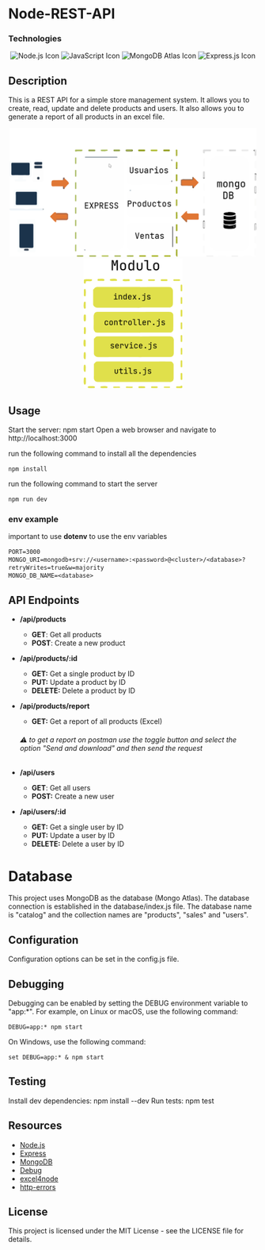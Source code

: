 # Node-REST-API

### Technologies
<p align="center">
    <img src="https://img.shields.io/badge/-Node.js-339933?style=for-the-badge&logo=node.js&logoColor=white" alt="Node.js Icon" />
  <img src="https://img.shields.io/badge/-JavaScript-F7DF1E?style=for-the-badge&logo=javascript&logoColor=black" alt="JavaScript Icon" />
    <img src="https://img.shields.io/badge/-MongoDB%20Atlas-47A248?style=for-the-badge&logo=mongodb&logoColor=white" alt="MongoDB Atlas Icon" />
  <img src="https://img.shields.io/badge/-Express.js-000000?style=for-the-badge&logo=express&logoColor=white" alt="Express.js Icon" />
</p>

## Description
This is a REST API for a simple store management system. It allows you to create, read, update and delete products and users. It also allows you to generate a report of all products in an excel file.

<p align="center">
    <img src="./src/common/apiArchitecture.png" alt="API Architecture" width="500">
    <img src="./src/common/modulo.png" alt="API Architecture" width="200">
</p>

 
## Usage

Start the server: npm start
Open a web browser and navigate to http://localhost:3000

run the following command to install all the dependencies
```
npm install
```

run the following command to start the server
```
npm run dev
```

### env example
important to use **dotenv** to use the env variables

```env
PORT=3000
MONGO_URI=mongodb+srv://<username>:<password>@<cluster>/<database>?retryWrites=true&w=majority
MONGO_DB_NAME=<database>
```

## API Endpoints
* **/api/products**
    * **GET**: Get all products
    * **POST**: Create a new product

* **/api/products/:id**
    * **GET:** Get a single product by ID
    * **PUT:** Update a product by ID
    * **DELETE:** Delete a product by ID

*  **/api/products/report**
    * **GET:** Get a report of all products (Excel)
    ###### ⚠️ to get a report on postman use the toggle button and select the option "Send and download" and then send the request


* **/api/users**
    * **GET**: Get all users
    * **POST:** Create a new user

* **/api/users/:id**
    * **GET:** Get a single user by ID
    * **PUT:** Update a user by ID
    * **DELETE:** Delete a user by ID


# Database
This project uses MongoDB as the database (Mongo Atlas). The database connection is established in the database/index.js file. The database name is "catalog" and the collection names are "products", "sales" and "users".

## Configuration
Configuration options can be set in the config.js file.


## Debugging
Debugging can be enabled by setting the DEBUG environment variable to "app:*". For example, on Linux or macOS, use the following command:
```
DEBUG=app:* npm start
```
On Windows, use the following command:
```
set DEBUG=app:* & npm start
```

## Testing
Install dev dependencies: npm install --dev
Run tests: npm test

## Resources
* [Node.js](https://nodejs.org/en/)
* [Express](https://expressjs.com/)
* [MongoDB](https://www.mongodb.com/)
* [Debug ](https://www.npmjs.com/package/debug)
* [excel4node ](https://www.npmjs.com/package/excel4node)
* [http-errors ](https://www.npmjs.com/package/http-errors)


## License
This project is licensed under the MIT License - see the LICENSE file for details.
 
